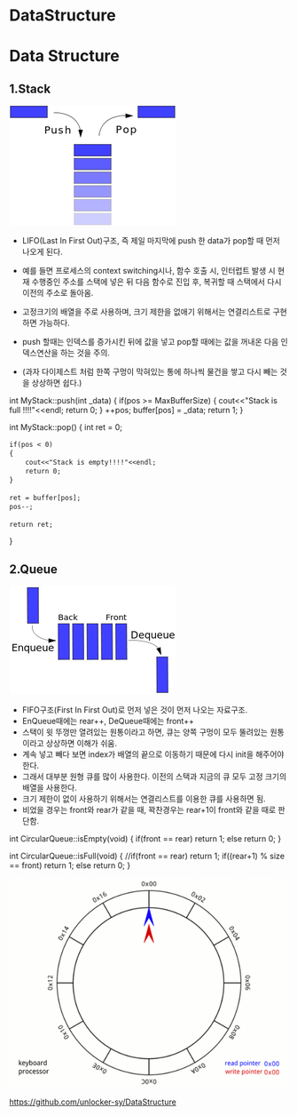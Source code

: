 # DataStructure
Data Structure
=================

1.Stack
--------
![300px-Data_stack.svg](./img/300px-Data_stack.svg.png)

 - LIFO(Last In First Out)구조,  즉 제일 마지막에 push 한 data가 pop할 때 먼저 나오게 된다.

 - 예를 들면 프로세스의 context switching시나, 함수 호출 시, 인터럽트 발생 시 현재 수행중인 주소를 스택에 넣은 뒤 다음 함수로 진입 후, 복귀할 때 스택에서 다시 이전의 주소로 돌아옴.

 - 고정크기의 배열을 주로 사용하며, 크기 제한을 없애기 위해서는 연결리스트로 구현하면 가능하다.
 - push 할때는 인덱스를 증가시킨 뒤에 값을 넣고 pop할 때에는 값을 꺼내온 다음 인덱스연산을 하는 것을 주의.
 - (과자 다이제스트 처럼 한쪽 구멍이 막혀있는 통에 하나씩 물건을 쌓고 다시 빼는 것을 상상하면 쉽다.)


int MyStack::push(int _data)
{
	if(pos >= MaxBufferSize)
	{
		cout<<"Stack is full !!!!"<<endl;
		return 0;
	}
	++pos;
	buffer[pos] = _data;
	return 1;
}

int MyStack::pop()
{
	int ret = 0;

	if(pos < 0)
	{
		cout<<"Stack is empty!!!!"<<endl;
		return 0;
	}

	ret = buffer[pos];
	pos--;

	return ret;
}



2.Queue
--------
![300px-Data_Queue.svg](./img/300px-Data_Queue.svg.png)

- FIFO구조(First In First Out)로 먼저 넣은 것이 먼저 나오는 자료구조.
- EnQueue때에는 rear++, DeQueue때에는 front++
- 스택이 윗 뚜껑만 열려있는 원통이라고 하면, 큐는 양쪽 구멍이 모두 뚤려있는 원통이라고 상상하면 이해가 쉬움.
- 계속 넣고 빼다 보면 index가 배열의 끝으로 이동하기 때문에 다시 init을 해주어야 한다.
- 그래서 대부분 원형 큐를 많이 사용한다. 이전의 스택과 지금의 큐 모두 고정 크기의 배열을 사용한다.
- 크기 제한이 없이 사용하기 위해서는 연결리스트를 이용한 큐를 사용하면 됨.
- 비었을 경우는 front와 rear가 같을 때, 꽉찬경우는 rear+1이 front와 같을 때로 판단함.


int CircularQueue::isEmpty(void)
{
	if(front == rear)	return 1;
	else return 0;
}

int CircularQueue::isFull(void)
{
	//if(front == rear) return 1;
	if((rear+1) % size == front) return 1;
	else return 0;
}

![Circular_Buffer_Animation](./img/Circular_Buffer_Animation.gif)

https://github.com/unlocker-sy/DataStructure



